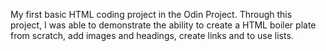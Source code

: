 My first basic HTML coding project in the Odin Project. 
Through this project, I was able to demonstrate the ability to create a HTML boiler plate from scratch, add images and headings, create links and to use lists. 